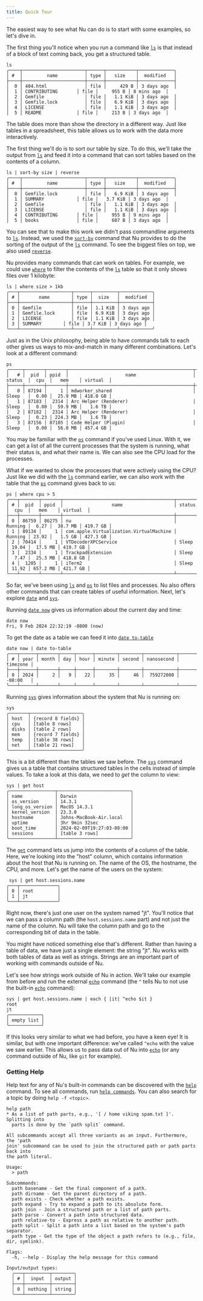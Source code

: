 ```yaml
---
title: Quick Tour
---
```


The easiest way to see what Nu can do is to start with some examples, so let's dive in.

The first thing you'll notice when you run a command like [`ls`](/commands/docs/ls) is that instead of a block of text coming back, you get a structured table.

```nu frame='terminal'
ls
╭────┬───────────────────────┬──────┬───────────┬─────────────╮
│ #  │         name          │ type │   size    │  modified   │
├────┼───────────────────────┼──────┼───────────┼─────────────┤
│  0 │ 404.html              │ file │     429 B │ 3 days ago  │
│  1 │ CONTRIBUTING       │ file │     955 B │ 8 mins ago  │
│  2 │ Gemfile               │ file │   1.1 KiB │ 3 days ago  │
│  3 │ Gemfile.lock          │ file │   6.9 KiB │ 3 days ago  │
│  4 │ LICENSE               │ file │   1.1 KiB │ 3 days ago  │
│  5 │ README             │ file │     213 B │ 3 days ago  │
```

The table does more than show the directory in a different way. Just like tables in a spreadsheet, this table allows us to work with the data more interactively.

The first thing we'll do is to sort our table by size. To do this, we'll take the output from [`ls`](/commands/docs/ls) and feed it into a command that can sort tables based on the contents of a column.

```nu frame='terminal'
ls | sort-by size | reverse
╭────┬───────────────────────┬──────┬───────────┬─────────────╮
│ #  │         name          │ type │   size    │  modified   │
├────┼───────────────────────┼──────┼───────────┼─────────────┤
│  0 │ Gemfile.lock          │ file │   6.9 KiB │ 3 days ago  │
│  1 │ SUMMARY            │ file │   3.7 KiB │ 3 days ago  │
│  2 │ Gemfile               │ file │   1.1 KiB │ 3 days ago  │
│  3 │ LICENSE               │ file │   1.1 KiB │ 3 days ago  │
│  4 │ CONTRIBUTING       │ file │     955 B │ 9 mins ago  │
│  5 │ books              │ file │     687 B │ 3 days ago  │
```

You can see that to make this work we didn't pass commandline arguments to [`ls`](/commands/docs/ls). Instead, we used the [`sort-by`](/commands/docs/sort-by) command that Nu provides to do the sorting of the output of the [`ls`](/commands/docs/ls) command. To see the biggest files on top, we also used [`reverse`](/commands/docs/reverse).

Nu provides many commands that can work on tables. For example, we could use [`where`](/commands/docs/where) to filter the contents of the [`ls`](/commands/docs/ls) table so that it only shows files over 1 kilobyte:

```nu frame='terminal'
ls | where size > 1kb
╭───┬───────────────────┬──────┬─────────┬────────────╮
│ # │       name        │ type │  size   │  modified  │
├───┼───────────────────┼──────┼─────────┼────────────┤
│ 0 │ Gemfile           │ file │ 1.1 KiB │ 3 days ago │
│ 1 │ Gemfile.lock      │ file │ 6.9 KiB │ 3 days ago │
│ 2 │ LICENSE           │ file │ 1.1 KiB │ 3 days ago │
│ 3 │ SUMMARY        │ file │ 3.7 KiB │ 3 days ago │
╰───┴───────────────────┴──────┴─────────┴────────────╯
```

Just as in the Unix philosophy, being able to have commands talk to each other gives us ways to mix-and-match in many different combinations. Let's look at a different command:

```nu frame='terminal'
ps
╭─────┬───────┬───────┬──────────────────────────────────────────────┬─────────┬───────┬──────────┬──────────╮
│   # │  pid  │ ppid  │                     name                     │ status  │  cpu  │   mem    │ virtual  │
├─────┼───────┼───────┼──────────────────────────────────────────────┼─────────┼───────┼──────────┼──────────┤
│   0 │ 87194 │     1 │ mdworker_shared                              │ Sleep   │  0.00 │  25.9 MB │ 418.0 GB │
│   1 │ 87183 │  2314 │ Arc Helper (Renderer)                        │ Sleep   │  0.00 │  59.9 MB │   1.6 TB │
│   2 │ 87182 │  2314 │ Arc Helper (Renderer)                        │ Sleep   │  0.23 │ 224.3 MB │   1.6 TB │
│   3 │ 87156 │ 87105 │ Code Helper (Plugin)                         │ Sleep   │  0.00 │  56.0 MB │ 457.4 GB │
```

You may be familiar with the [`ps`](/commands/docs/ps) command if you've used Linux. With it, we can get a list of all the current processes that the system is running, what their status is, and what their name is. We can also see the CPU load for the processes.

What if we wanted to show the processes that were actively using the CPU? Just like we did with the [`ls`](/commands/docs/ls) command earlier, we can also work with the table that the [`ps`](/commands/docs/ps) command gives back to us:

```nu frame='terminal'
ps | where cpu > 5
╭───┬───────┬───────┬─────────────────────────────────────────┬─────────┬───────┬──────────┬──────────╮
│ # │  pid  │ ppid  │                  name                   │ status  │  cpu  │   mem    │ virtual  │
├───┼───────┼───────┼─────────────────────────────────────────┼─────────┼───────┼──────────┼──────────┤
│ 0 │ 86759 │ 86275 │ nu                                      │ Running │  6.27 │  38.7 MB │ 419.7 GB │
│ 1 │ 89134 │     1 │ com.apple.Virtualization.VirtualMachine │ Running │ 23.92 │   1.5 GB │ 427.3 GB │
│ 2 │ 70414 │     1 │ VTDecoderXPCService                     │ Sleep   │ 19.04 │  17.5 MB │ 419.7 GB │
│ 3 │  2334 │     1 │ TrackpadExtension                       │ Sleep   │  7.47 │  25.3 MB │ 418.8 GB │
│ 4 │  1205 │     1 │ iTerm2                                  │ Sleep   │ 11.92 │ 657.2 MB │ 421.7 GB │
╰───┴───────┴───────┴─────────────────────────────────────────┴─────────┴───────┴──────────┴──────────╯
```

So far, we've been using [`ls`](/commands/docs/ls) and [`ps`](/commands/docs/ps) to list files and processes. Nu also offers other commands that can create tables of useful information. Next, let's explore [`date`](/commands/docs/date) and [`sys`](/commands/docs/sys).

Running [`date now`](/commands/docs/date_now) gives us information about the current day and time:

```nu frame='terminal'
date now
Fri, 9 Feb 2024 22:32:19 -0800 (now)
```

To get the date as a table we can feed it into [`date to-table`](/commands/docs/date_to-table)

```nu frame='terminal'
date now | date to-table
╭───┬──────┬───────┬─────┬──────┬────────┬────────┬────────────┬──────────╮
│ # │ year │ month │ day │ hour │ minute │ second │ nanosecond │ timezone │
├───┼──────┼───────┼─────┼──────┼────────┼────────┼────────────┼──────────┤
│ 0 │ 2024 │     2 │   9 │   22 │     35 │     46 │  759272000 │ -08:00   │
╰───┴──────┴───────┴─────┴──────┴────────┴────────┴────────────┴──────────╯
```

Running [`sys`](/commands/docs/sys) gives information about the system that Nu is running on:

```nu frame='terminal'
sys
╭───────┬───────────────────╮
│ host  │ {record 8 fields} │
│ cpu   │ [table 8 rows]    │
│ disks │ [table 2 rows]    │
│ mem   │ {record 7 fields} │
│ temp  │ [table 38 rows]   │
│ net   │ [table 21 rows]   │
╰───────┴───────────────────╯
```

This is a bit different than the tables we saw before. The [`sys`](/commands/docs/sys) command gives us a table that contains structured tables in the cells instead of simple values. To take a look at this data, we need to _get_ the column to view:

```nu frame='terminal'
sys | get host
╭─────────────────┬───────────────────────────╮
│ name            │ Darwin                    │
│ os_version      │ 14.3.1                    │
│ long_os_version │ MacOS 14.3.1              │
│ kernel_version  │ 23.3.0                    │
│ hostname        │ Johns-MacBook-Air.local   │
│ uptime          │ 3hr 9min 32sec            │
│ boot_time       │ 2024-02-09T19:27:03-08:00 │
│ sessions        │ [table 3 rows]            │
╰─────────────────┴───────────────────────────╯
```

The [`get`](/commands/docs/get) command lets us jump into the contents of a column of the table. Here, we're looking into the "host" column, which contains information about the host that Nu is running on. The name of the OS, the hostname, the CPU, and more. Let's get the name of the users on the system:

```nu frame='terminal'
 sys | get host.sessions.name
╭───┬──────────────╮
│ 0 │ root         │
│ 1 │ jt           │
╰───┴──────────────╯
```

Right now, there's just one user on the system named "jt". You'll notice that we can pass a column path (the `host.sessions.name` part) and not just the name of the column. Nu will take the column path and go to the corresponding bit of data in the table.

You might have noticed something else that's different. Rather than having a table of data, we have just a single element: the string "jt". Nu works with both tables of data as well as strings. Strings are an important part of working with commands outside of Nu.

Let's see how strings work outside of Nu in action. We'll take our example from before and run the external [`echo`](/commands/docs/echo) command (the `^` tells Nu to not use the built-in [`echo`](/commands/docs/echo) command):

```nu frame='terminal'
sys | get host.sessions.name | each { |it| ^echo $it }
root
jt
╭────────────╮
│ empty list │
╰────────────╯
```

If this looks very similar to what we had before, you have a keen eye! It is similar, but with one important difference: we've called `^echo` with the value we saw earlier. This allows us to pass data out of Nu into [`echo`](/commands/docs/echo) (or any command outside of Nu, like `git` for example).

### Getting Help

Help text for any of Nu's built-in commands can be discovered with the [`help`](/commands/docs/help) command. To see all commands, run [`help commands`](/commands/docs/help_commands). You can also search for a topic by doing `help -f <topic>`.

```nu frame='terminal'
help path
* As a list of path parts, e.g., '[ / home viking spam.txt ]'. Splitting into
  parts is done by the `path split` command.

All subcommands accept all three variants as an input. Furthermore, the 'path
join' subcommand can be used to join the structured path or path parts back into
the path literal.

Usage:
  > path

Subcommands:
  path basename - Get the final component of a path.
  path dirname - Get the parent directory of a path.
  path exists - Check whether a path exists.
  path expand - Try to expand a path to its absolute form.
  path join - Join a structured path or a list of path parts.
  path parse - Convert a path into structured data.
  path relative-to - Express a path as relative to another path.
  path split - Split a path into a list based on the system's path separator.
  path type - Get the type of the object a path refers to (e.g., file, dir, symlink).

Flags:
  -h, --help - Display the help message for this command

Input/output types:
  ╭───┬─────────┬────────╮
  │ # │  input  │ output │
  ├───┼─────────┼────────┤
  │ 0 │ nothing │ string │
  ╰───┴─────────┴────────╯
```
